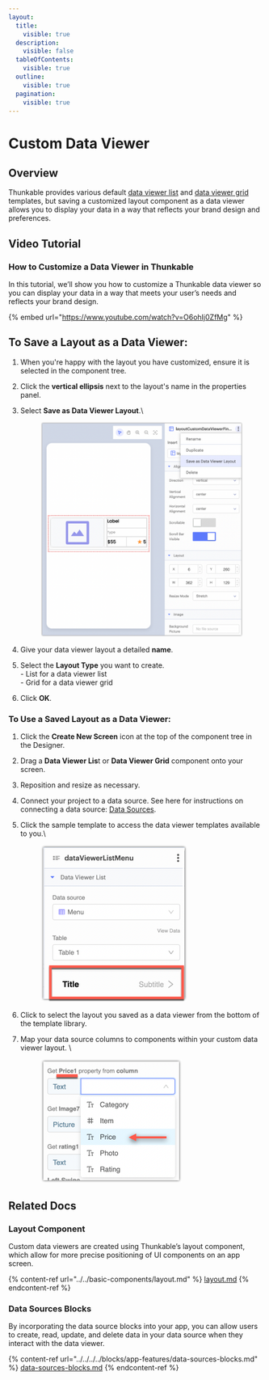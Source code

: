 ```yaml
---
layout:
  title:
    visible: true
  description:
    visible: false
  tableOfContents:
    visible: true
  outline:
    visible: true
  pagination:
    visible: true
---
```


# Custom Data Viewer

## Overview

Thunkable provides various default [data viewer list](data-viewer-list.md) and [data viewer grid](data-viewer-grid.md) templates, but saving a customized layout component as a data viewer allows you to display your data in a way that reflects your brand design and preferences.&#x20;

## Video Tutorial

### How to Customize a Data Viewer in Thunkable

In this tutorial, we’ll show you how to customize a Thunkable data viewer so you can display your data in a way that meets your user’s needs and reflects your brand design.

{% embed url="https://www.youtube.com/watch?v=O6ohIj0ZfMg" %}

## To Save a Layout as a Data Viewer:

1. When you're happy with the layout you have customized, ensure it is selected in the component tree.
2. Click the **vertical ellipsis** next to the layout's name in the properties panel.
3.  Select **Save as Data Viewer Layout**.\


    <div align="left">

    <figure><img src="../../../../.gitbook/assets/Layout - Save as Data Viewer Layout.png" alt="" width="563"><figcaption></figcaption></figure>

    </div>
4. Give your data viewer layout a detailed **name**.
5. Select the **Layout Type** you want to create. \
   \- List for a data viewer list\
   \- Grid for a data viewer grid
6. Click **OK**.

### To Use a Saved Layout as a Data Viewer:

1. Click the **Create New Screen** icon at the top of the component tree in the Designer. &#x20;
2. Drag a **Data Viewer Lis**t or **Data Viewer Grid** component onto your screen.
3. Reposition and resize as necessary.
4. Connect your project to a data source. See here for instructions on connecting a data source: [Data Sources](../../../../getting-started/data-sources.md).
5.  Click the sample template to access the data viewer templates available to you.\


    <div align="left">

    <figure><img src="../../../../.gitbook/assets/Data Viewer List - properties panel - design template.png" alt="" width="290"><figcaption></figcaption></figure>

    </div>
6. Click to select the layout you saved as a data viewer from the bottom of the template library.&#x20;
7.  Map your data source columns to components within your custom data viewer layout. \


    <div align="left">

    <figure><img src="../../../../.gitbook/assets/Data Viewer - properites panel - map column data.png" alt="" width="279"><figcaption></figcaption></figure>

    </div>

## Related Docs

### Layout Component

Custom data viewers are created using Thunkable’s layout component, which allow for more precise positioning of UI components on an app screen.

{% content-ref url="../../basic-components/layout.md" %}
[layout.md](../../basic-components/layout.md)
{% endcontent-ref %}

### Data Sources Blocks

By incorporating the data source blocks into your app, you can allow users to create, read, update, and delete data in your data source when they interact with the data viewer.

{% content-ref url="../../../../blocks/app-features/data-sources-blocks.md" %}
[data-sources-blocks.md](../../../../blocks/app-features/data-sources-blocks.md)
{% endcontent-ref %}
